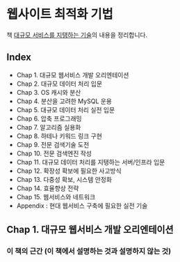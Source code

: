 # 웹사이트 최적화 기법

책 [대규모 서비스를 지탱하는 기술](http://www.yes24.com/Product/Goods/4667932)의 내용을 정리합니다.

## Index

- Chap 1. 대규모 웹서비스 개발 오리엔테이션
- Chap 2. 대규모 데이터 처리 입문
- Chap 3. OS 캐시와 분산
- Chap 4. 분산을 고려한 MySQL 운용
- Chap 5. 대규모 데이터 처리 실전 입문
- Chap 6. 압축 프로그래밍
- Chap 7. 알고리즘 실용화
- Chap 8. 하테나 키워드 링크 구현
- Chap 9. 전문 검색기술 도전
- Chap 10. 전문 검색엔진 작성
- Chap 11. 대규모 데이터 처리를 지탱하는 서버/인프라 입문
- Chap 12. 확장성 확보에 필요한 사고방식
- Chap 13. 다중성 확보, 시스템 안정화
- Chap 14. 효율향상 전략
- Chap 15. 웹서비스와 네트워크
- Appendix : 현대 웹서비스 구축에 필요한 실전 기술

## Chap 1. 대규모 웹서비스 개발 오리엔테이션

### 이 책의 근간 (이 책에서 설명하는 것과 설명하지 않는 것)
